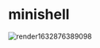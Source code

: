# minishell
![render1632876389098](https://user-images.githubusercontent.com/76856052/135184492-f78f578e-6264-4c7e-af29-d011c37975e4.gif)
